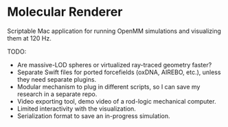 # Molecular Renderer

Scriptable Mac application for running OpenMM simulations and visualizing them at 120 Hz.

TODO:
- Are massive-LOD spheres or virtualized ray-traced geometry faster?
- Separate Swift files for ported forcefields (oxDNA, AIREBO, etc.), unless they need separate plugins.
- Modular mechanism to plug in different scripts, so I can save my research in a separate repo.
- Video exporting tool, demo video of a rod-logic mechanical computer.
- Limited interactivity with the visualization.
- Serialization format to save an in-progress simulation.
